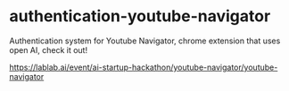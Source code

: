 # authentication-youtube-navigator

Authentication system for Youtube Navigator, chrome extension that uses open AI, check it out!

https://lablab.ai/event/ai-startup-hackathon/youtube-navigator/youtube-navigator
